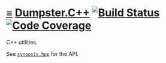 # [≡](#contents) [Dumpster.C++](#) [![Build Status](https://travis-ci.org/per-framework/dumpster.cpp.svg?branch=v1)](https://travis-ci.org/per-framework/dumpster.cpp) [![Code Coverage](https://img.shields.io/codecov/c/github/per-framework/dumpster.cpp/v1.svg)](https://codecov.io/gh/per-framework/dumpster.cpp/branch/v1)

C++ utilities.

See [`synopsis.hpp`](provides/include/dumpster_v1/synopsis.hpp) for the API.
